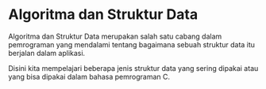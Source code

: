 # **Algoritma dan Struktur Data**

Algoritma dan Struktur Data merupakan salah satu cabang dalam pemrograman yang mendalami tentang bagaimana sebuah struktur data itu berjalan dalam aplikasi.

Disini kita mempelajari beberapa jenis struktur data yang sering dipakai atau yang bisa dipakai dalam bahasa pemrograman C.
